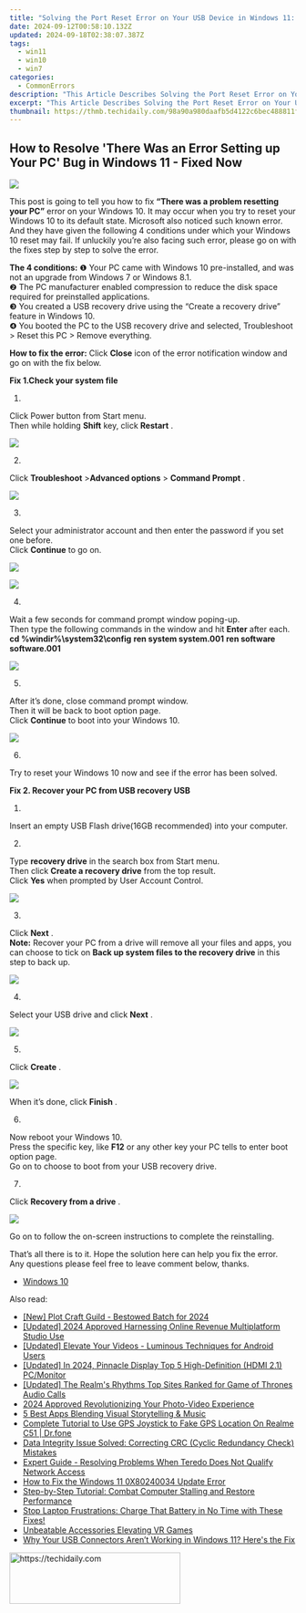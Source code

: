 ```yaml
---
title: "Solving the Port Reset Error on Your USB Device in Windows 11: A Step-by-Step Guide"
date: 2024-09-12T00:58:10.132Z
updated: 2024-09-18T02:38:07.387Z
tags:
  - win11
  - win10
  - win7
categories:
  - CommonErrors
description: "This Article Describes Solving the Port Reset Error on Your USB Device in Windows 11: A Step-by-Step Guide"
excerpt: "This Article Describes Solving the Port Reset Error on Your USB Device in Windows 11: A Step-by-Step Guide"
thumbnail: https://thmb.techidaily.com/98a90a980daafb5d4122c6bec488811f000154f10382aff0b3452de9d0f47411.jpg
---
```


## How to Resolve 'There Was an Error Setting up Your PC' Bug in Windows 11 - Fixed Now

![](https://images.drivereasy.com/wp-content/uploads/2017/05/1-18.jpg)

 This post is going to tell you how to fix **“There was a problem resetting your PC”**  error on your Windows 10\. It may occur when you try to reset your Windows 10 to its default state. Microsoft also noticed such known error. And they have given the following 4 conditions under which your Windows 10 reset may fail. If unluckily you’re also facing such error, please go on with the fixes step by step to solve the error.

**The 4 conditions:**
 ❶ Your PC came with Windows 10 pre-installed, and was not an upgrade from Windows 7 or Windows 8.1.  
 ❷ The PC manufacturer enabled compression to reduce the disk space required for preinstalled applications.  
 ❸ You created a USB recovery drive using the “Create a recovery drive” feature in Windows 10.  
 ❹ You booted the PC to the USB recovery drive and selected, Troubleshoot > Reset this PC > Remove everything.

 **How to fix the error:**
 Click **Close**  icon of the error notification window and go on with the fix below.

**Fix 1.Check your system file**

 1)  

 Click Power button from Start menu.  
 Then while holding **Shift**  key, click **Restart** .

![](https://images.drivereasy.com/wp-content/uploads/2017/05/2-17.jpg)

 2)  

 Click **Troubleshoot**  \>**Advanced options**  \> **Command Prompt** .

![](https://images.drivereasy.com/wp-content/uploads/2017/05/3-18.jpg)

 3)  

 Select your administrator account and then enter the password if you set one before.  
 Click **Continue**  to go on.

![](https://images.drivereasy.com/wp-content/uploads/2017/05/4-20.jpg)

![](https://images.drivereasy.com/wp-content/uploads/2017/05/5-14.jpg)

 4)  

 Wait a few seconds for command prompt window poping-up.  
 Then type the following commands in the window and hit **Enter**  after each.  
 **cd %windir%\\system32\\config**
 **ren system system.001**
**ren software software.001**

![](https://images.drivereasy.com/wp-content/uploads/2017/05/6-15.jpg)

 5)  

 After it’s done, close command prompt window.  
 Then it will be back to boot option page.  
 Click **Continue** to boot into your Windows 10.

![](https://images.drivereasy.com/wp-content/uploads/2017/05/7-9.jpg)

 6)  

 Try to reset your Windows 10 now and see if the error has been solved.

**Fix 2\. Recover your PC from USB recovery USB**

 1)  

 Insert an empty USB Flash drive(16GB recommended) into your computer.

 2)  

 Type **recovery drive**  in the search box from Start menu.  
 Then click **Create a recovery drive**  from the top result.  
 Click **Yes**  when prompted by User Account Control.

![](https://images.drivereasy.com/wp-content/uploads/2017/05/8-10.jpg)

 3)  

 Click **Next** .  
**Note:**
 Recover your PC from a drive will remove all your files and apps, you can choose to tick on **Back up system files to the recovery drive** in this step to back up.

![](https://images.drivereasy.com/wp-content/uploads/2017/05/10-7.jpg)

 4)  

 Select your USB drive and click **Next** .

![](https://images.drivereasy.com/wp-content/uploads/2017/05/12-2.jpg)

 5)  

 Click **Create** .

![](https://images.drivereasy.com/wp-content/uploads/2017/05/13-1.jpg)

 When it’s done, click **Finish** .

 6)  

 Now reboot your Windows 10.  
 Press the specific key, like **F12** or any other key your PC tells to enter boot option page.  
 Go on to choose to boot from your USB recovery drive.

 7)  

 Click **Recovery from a drive** .

![](https://images.drivereasy.com/wp-content/uploads/2017/05/14-2.jpg)

Go on to follow the on-screen instructions to complete the reinstalling.

 That’s all there is to it. Hope the solution here can help you fix the error.  
 Any questions please feel free to leave comment below, thanks.

* [Windows 10](https://tools.techidaily.com/drivereasy/download/)

<ins class="adsbygoogle"
     style="display:block"
     data-ad-format="autorelaxed"
     data-ad-client="ca-pub-7571918770474297"
     data-ad-slot="1223367746"></ins>

<ins class="adsbygoogle"
     style="display:block"
     data-ad-client="ca-pub-7571918770474297"
     data-ad-slot="8358498916"
     data-ad-format="auto"
     data-full-width-responsive="true"></ins>

<span class="atpl-alsoreadstyle">Also read:</span>
<div><ul>
<li><a href="https://fox-glue.techidaily.com/new-plot-craft-guild-bestowed-batch-for-2024/"><u>[New] Plot Craft Guild - Bestowed Batch for 2024</u></a></li>
<li><a href="https://eaxpv-info.techidaily.com/updated-2024-approved-harnessing-online-revenue-multiplatform-studio-use/"><u>[Updated] 2024 Approved Harnessing Online Revenue Multiplatform Studio Use</u></a></li>
<li><a href="https://article-tips.techidaily.com/updated-elevate-your-videos-luminous-techniques-for-android-users/"><u>[Updated] Elevate Your Videos - Luminous Techniques for Android Users</u></a></li>
<li><a href="https://screen-recording.techidaily.com/updated-in-2024-pinnacle-display-top-5-high-definition-hdmi-21-pcmonitor/"><u>[Updated] In 2024, Pinnacle Display Top 5 High-Definition (HDMI 2.1) PC/Monitor</u></a></li>
<li><a href="https://some-skills.techidaily.com/updated-the-realms-rhythms-top-sites-ranked-for-game-of-thrones-audio-calls/"><u>[Updated] The Realm's Rhythms Top Sites Ranked for Game of Thrones Audio Calls</u></a></li>
<li><a href="https://vp-tips.techidaily.com/2024-approved-revolutionizing-your-photo-video-experience/"><u>2024 Approved Revolutionizing Your Photo-Video Experience</u></a></li>
<li><a href="https://fox-hovers.techidaily.com/5-best-apps-blending-visual-storytelling-and-music/"><u>5 Best Apps Blending Visual Storytelling & Music</u></a></li>
<li><a href="https://fake-location.techidaily.com/complete-tutorial-to-use-gps-joystick-to-fake-gps-location-on-realme-c51-drfone-by-drfone-virtual-android/"><u>Complete Tutorial to Use GPS Joystick to Fake GPS Location On Realme C51 | Dr.fone</u></a></li>
<li><a href="https://win-howtos.techidaily.com/data-integrity-issue-solved-correcting-crc-cyclic-redundancy-check-mistakes/"><u>Data Integrity Issue Solved: Correcting CRC (Cyclic Redundancy Check) Mistakes</u></a></li>
<li><a href="https://win-howtos.techidaily.com/expert-guide-resolving-problems-when-teredo-does-not-qualify-network-access/"><u>Expert Guide - Resolving Problems When Teredo Does Not Qualify Network Access</u></a></li>
<li><a href="https://win-howtos.techidaily.com/how-to-fix-the-windows-11-0x80240034-update-error/"><u>How to Fix the Windows 11 0X80240034 Update Error</u></a></li>
<li><a href="https://win-howtos.techidaily.com/step-by-step-tutorial-combat-computer-stalling-and-restore-performance/"><u>Step-by-Step Tutorial: Combat Computer Stalling and Restore Performance</u></a></li>
<li><a href="https://win-howtos.techidaily.com/1723206478583-stop-laptop-frustrations-charge-that-battery-in-no-time-with-these-fixes/"><u>Stop Laptop Frustrations: Charge That Battery in No Time with These Fixes!</u></a></li>
<li><a href="https://extra-hints.techidaily.com/unbeatable-accessories-elevating-vr-games/"><u>Unbeatable Accessories Elevating VR Games</u></a></li>
<li><a href="https://win-howtos.techidaily.com/why-your-usb-connectors-arent-working-in-windows-11-heres-the-fix/"><u>Why Your USB Connectors Aren’t Working in Windows 11? Here's the Fix</u></a></li>
</ul></div>

<!-- affiliate ads begin -->
<a href="https://aligracehair.sjv.io/c/5597632/2036481/19272" target="_top" id="2036481">
  <img src="//a.impactradius-go.com/display-ad/19272-2036481" border="0" alt="https://techidaily.com" width="300" height="90"/>
</a>
<img height="0" width="0" src="https://aligracehair.sjv.io/i/5597632/2036481/19272" style="position:absolute;visibility:hidden;" border="0" />
<!-- affiliate ads end -->

